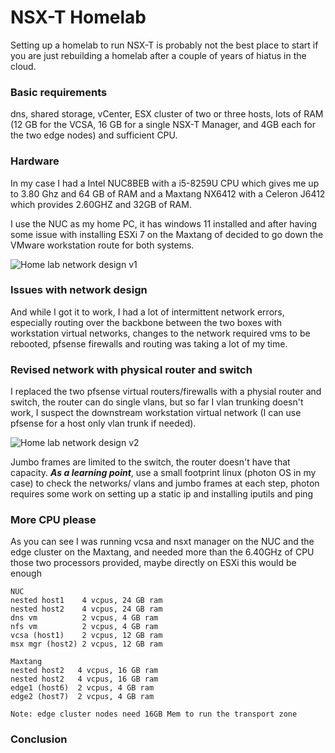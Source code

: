 # NSX-T Homelab

Setting up a homelab to run NSX-T is probably not the best place to start if you are just rebuilding a homelab after a couple of years of hiatus in the cloud.

### Basic requirements
dns, shared storage, vCenter, ESX cluster of two or three hosts, lots of RAM (12 GB for the VCSA, 16 GB for a single NSX-T Manager, and 4GB each for the two edge nodes) and sufficient CPU.

### Hardware
In my case I had a Intel NUC8BEB with a i5-8259U CPU which gives me up to 3.80 Ghz and 64 GB of RAM and a Maxtang NX6412 with a Celeron J6412 which provides 2.60GHZ and 32GB of RAM. 

I use the NUC as my home PC, it has windows 11 installed and after having some issue with installing ESXi 7 on the Maxtang of decided to go down the VMware workstation route for both systems. 


![Home lab network design v1](https://raoconnor.github.io/docs/assets/images/homelab-nw1.png)


### Issues with network design
And while I got it to work, I had a lot of intermittent network errors, especially routing over the backbone between the two boxes with workstation virtual networks, changes to the network required vms to be rebooted, pfsense firewalls and routing was taking a lot of my time.

### Revised network with physical router and switch
I replaced the two pfsense virtual routers/firewalls with a physial router and switch, the router can do single vlans, but so far I vlan trunking doesn't work, I suspect the downstream workstation virtual network (I can use pfsense for a host only vlan trunk if needed). 

![Home lab network design v2](https://raoconnor.github.io/docs/assets/images/lab-nw2.png)

Jumbo frames are limited to the switch, the router doesn't have that capacity.
***As a learning point***, use a small footprint linux (photon OS in my case) to check the networks/ vlans and jumbo frames at each step, photon requires some work on setting up a static ip and installing iputils and ping 

### More CPU please
As you can see I was running vcsa and nsxt manager on the NUC and the edge cluster on the Maxtang, and needed more than the 6.40GHz of CPU those two processors provided, maybe directly on ESXi this would be enough

```
NUC 
nested host1    4 vcpus, 24 GB ram
nested host2    4 vcpus, 24 GB ram
dns vm          2 vcpus, 4 GB ram
nfs vm          2 vcpus, 4 GB ram
vcsa (host1)    2 vcpus, 12 GB ram   
msx mgr (host2) 2 vcpus, 12 GB ram   

Maxtang
nested host2   4 vcpus, 16 GB ram
nested host2   4 vcpus, 16 GB ram
edge1 (host6)  2 vcpus, 4 GB ram  
edge2 (host7)  2 vcpus, 4 GB ram  

Note: edge cluster nodes need 16GB Mem to run the transport zone
```
### Conclusion 


